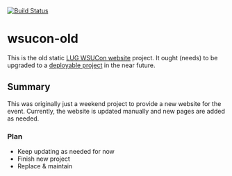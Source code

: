 [![Build Status](https://codeship.com/projects/f6e78820-47cc-0133-54bb-5e0196c5c324/status?branch=master)](https://codeship.com/projects/f6e78820-47cc-0133-54bb-5e0196c5c324/status)

wsucon-old
==========

This is the old static [LUG WSUCon website](http://wsucon.wsu.edu) project.  It ought (needs) to be upgraded to a [deployable project](https://github.com/andrewbates09/wsucon) in the near future.


## Summary

This was originally just a weekend project to provide a new website for the event.  Currently, the website is updated manually and new pages are added as needed.

### Plan

* Keep updating as needed for now
* Finish new project
* Replace & maintain
